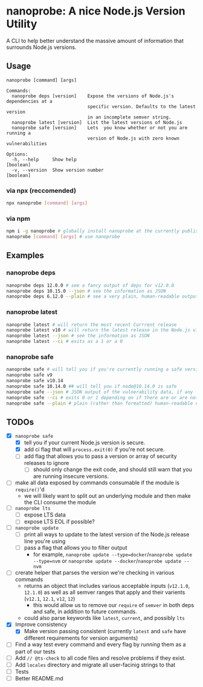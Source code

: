 # nanoprobe: A nice Node.js Version Utility

A CLI to help better understand the massive amount of information that surrounds Node.js versions.

## Usage

```text
nanoprobe [command] [args]

Commands:
  nanoprobe deps [version]    Expose the versions of Node.js's dependencies at a
                              specific version. Defaults to the latest version
                              in an incomplete semver string.
  nanoprobe latest [version]  List the latest versions of Node.js
  nanoprobe safe [version]    Lets  you know whether or not you are running a
                              version of Node.js with zero known vulnerabilities

Options:
  -h, --help     Show help                                             [boolean]
  -v, --version  Show version number                                   [boolean]
```

### via npx (reccomended)

```bash
npx nanoprobe [command] [args]
```

### via npm

```bash
npm i -g nanoprobe # globally install nanoprobe at the currently published version
nanoprobe [command] [args] # use nanoprobe
```

## Examples

### nanoprobe deps

```bash
nanoprobe deps 12.0.0 # see a fancy output of deps for v12.0.0
nanoprobe deps 10.15.0 --json # see the information as JSON
nanoprobe deps 6.12.0 --plain # see a very plain, human-readable output rather than a fancy one
```

### nanoprobe latest

```bash
nanoprobe latest # will return the most recent Currrent release
nanoprobe latest v10 # will return the latest release in the Node.js v10.x release line
nanoprobe latest --json # see the information as JSON
nanoprobe latest --ci # exits as a 1 or a 0
```

### nanoprobe safe

```bash
nanoprobe safe # will tell you if you're currently running a safe version of Node.js or not
nanoprobe safe v9
nanoprobe safe v10.14
nanoprobe safe 10.14.0 ## will tell you if node@10.14.0 is safe
nanoprobe safe --json # JSON output of the vulnerability data, if any
nanoprobe safe --ci # exits 0 or 1 depending on if there are or are not vulnerabilities, respectively
nanoprobe safe --plain # plain (rather than formatted) human-readable output
```

## TODOs

- [x] `nanoprobe safe`
  - [x] tell you if your current Node.js version is secure.
  - [x] add ci flag that will `process.exit(0)` if you're not secure.
  - [ ] add flag that allows you to pass a version or array of security releases to ignore
    - [ ] should only change the exit code, and should still warn that you are running insecure versions.
- [ ] make all data exposed by commands consumable if the module is `require()`'d
  - we will likely want to split out an underlying module and then make the CLI consume the module
- [ ] `nanoprobe lts`
  - [ ] expose LTS data
  - [ ] expose LTS EOL if possible?
- [ ] `nanoprobe update`
  - [ ] print all ways to update to the latest version of the Node.js release line you're using
  - [ ] pass a flag that allows you to filter output
    - for example, `nanoprobe update --type=docker`/`nanoprobe update --type=nvm` or `nanoprobe update --docker`/`nanoprobe update --nvm`
- [ ] crerate helper that parses the version we're checking in various commands
  - returns an object that includes various acceptable inputs (`v12.1.0`, `12.1.0`) as well as all semver ranges that apply and their varients (`v12.1`, `12.1`, `v12`, `12`)
    - this would allow us to remove our `require` of `semver` in both deps and safe, in addition to future commands.
  - could also parse keywords like `latest`, `current`, and possibly `lts`
- [x] Improve consistency
  - [x] Make version passing consistent (currently `latest` and `safe` have different requirements for version arguments)
- [ ] Find a way test every command and every flag by _running_ them as a part of our tests
- [ ] Add `// @ts-check` to all code files and resolve problems if they exist.
- [ ] Add `locales` directory and migrate all user-facinig strings to that
- [ ] Tests
- [ ] Better README.md
